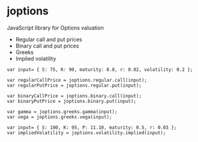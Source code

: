 # joptions
JavaScript library for Options valuation

* Regular call and put prices
* Binary call and put prices
* Greeks
* Implied volatility

```
var input= { S: 75, K: 90, maturity: 0.8, r: 0.02, volatility: 0.2 };

var regularCallPrice = joptions.regular.call(input);
var regularPutPrice = joptions.regular.put(input);

var binaryCallPrice = joptions.binary.call(input);
var binaryPutPrice = joptions.binary.put(input);

var gamma = joptions.greeks.gamma(input);
var vega = joptions.greeks.vega(input);
```

```
var input= { S: 100, K: 95, P: 11.10, maturity: 0.5, r: 0.03 };
var impliedVolatility = joptions.volatility.implied(input);
```


